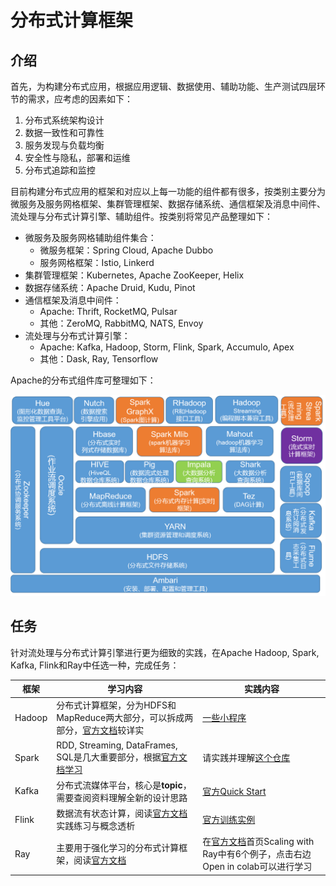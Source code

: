 # 分布式计算框架

## 介绍

首先，为构建分布式应用，根据应用逻辑、数据使用、辅助功能、生产测试四层环节的需求，应考虑的因素如下：

1. 分布式系统架构设计
2. 数据一致性和可靠性
3. 服务发现与负载均衡
4. 安全性与隐私，部署和运维
5. 分布式追踪和监控

目前构建分布式应用的框架和对应以上每一功能的组件都有很多，按类别主要分为微服务及服务网格框架、集群管理框架、数据存储系统、通信框架及消息中间件、流处理与分布式计算引擎、辅助组件。按类别将常见产品整理如下：

- 微服务及服务网格辅助组件集合：
    - 微服务框架：Spring Cloud, Apache Dubbo
    - 服务网格框架：Istio, Linkerd
- 集群管理框架：Kubernetes, Apache ZooKeeper, Helix
- 数据存储系统：Apache Druid, Kudu, Pinot
- 通信框架及消息中间件：
    - Apache: Thrift, RocketMQ, Pulsar
    - 其他：ZeroMQ, RabbitMQ, NATS, Envoy
- 流处理与分布式计算引擎：
    - Apache: Kafka, Hadoop, Storm, Flink, Spark, Accumulo, Apex
    - 其他：Dask, Ray, Tensorflow

Apache的分布式组件库可整理如下：

![Apache Dist](../pic/05/dist_apache.png)

## 任务

针对流处理与分布式计算引擎进行更为细致的实践，在Apache Hadoop, Spark, Kafka, Flink和Ray中任选一种，完成任务：

| 框架   | 学习内容                                                                                                                        | 实践内容                                                                                                       |
| ------ | ------------------------------------------------------------------------------------------------------------------------------- | -------------------------------------------------------------------------------------------------------------- |
| Hadoop | 分布式计算框架，分为HDFS和MapReduce两大部分，可以拆成两部分，[官方文档](https://hadoop.apache.org/docs/stable/index.html)较详实 | [一些小程序](https://github.com/Coursal/Hadoop-Examples/tree/main)                                             |
| Spark  | RDD, Streaming, DataFrames, SQL是几大重要部分，根据[官方文档学习](https://spark.apache.org/docs/latest/)                        | 请实践并理解[这个仓库](https://github.com/rich-iannone/so-many-pyspark-examples/tree/main)                     |
| Kafka  | 分布式流媒体平台，核心是**topic**，需要查阅资料理解全新的设计思路                                                               | [官方Quick Start](https://kafka.apache.org/quickstart)                                                         |
| Flink  | 数据流有状态计算，阅读[官方文档](https://nightlies.apache.org/flink/flink-docs-release-1.17/zh/)实践练习与概念透析              | [官方训练实例](https://github.com/apache/flink-training)                                                       |
| Ray    | 主要用于强化学习的分布式计算框架，阅读[官方文档](https://docs.ray.io/en/latest/)                                                | 在[官方文档](https://docs.ray.io/en/latest/)首页Scaling with Ray中有6个例子，点击右边Open in colab可以进行学习 | 
